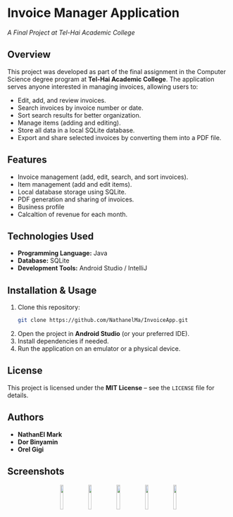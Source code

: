# **Invoice Manager Application**
_A Final Project at Tel-Hai Academic College_

## **Overview**
This project was developed as part of the final assignment in the Computer Science degree program at **Tel-Hai Academic College**. The application serves anyone interested in managing invoices, allowing users to:
- Edit, add, and review invoices.
- Search invoices by invoice number or date.
- Sort search results for better organization.
- Manage items (adding and editing).
- Store all data in a local SQLite database.
- Export and share selected invoices by converting them into a PDF file.

## **Features**
-  Invoice management (add, edit, search, and sort invoices).
-  Item management (add and edit items).
-  Local database storage using SQLite.
-  PDF generation and sharing of invoices.
-  Business profile
-  Calcaltion of revenue for each month.

## **Technologies Used**
- **Programming Language:** Java
- **Database:** SQLite
- **Development Tools:** Android Studio / IntelliJ
## **Installation & Usage**
1. Clone this repository:
   ```sh
   git clone https://github.com/NathanelMa/InvoiceApp.git
   ```
2. Open the project in **Android Studio** (or your preferred IDE).
3. Install dependencies if needed.
4. Run the application on an emulator or a physical device.

## **License**
This project is licensed under the **MIT License** – see the `LICENSE` file for details.

## **Authors**
- **NathanEl Mark**
- **Dor Binyamin**
- **Orel Gigi**
  
## **Screenshots**
<p align="center">
   <img src="https://github.com/user-attachments/assets/17742b5f-ddd4-4b5b-8734-6c1ffd168679" width="12%" />
   <img src="https://github.com/user-attachments/assets/34d096a3-d6f2-408e-8beb-b851f8fb942b" width="12%" />
   <img src="https://github.com/user-attachments/assets/ff4e7e74-fdf5-466a-8a66-f08c821bd528" width="12%" />
   <img src="https://github.com/user-attachments/assets/cffbcbb5-99bb-4f2f-b0da-52cd2d6f9f89" width="12%" />
   <img src="https://github.com/user-attachments/assets/aa06e473-2801-4105-bdf1-0fd81390381e" width="12%" />
</p>
